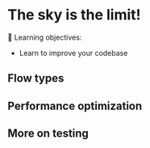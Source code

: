 # The sky is the limit!

📌 Learning objectives:

- Learn to improve your codebase


## Flow types


## Performance optimization


## More on testing

